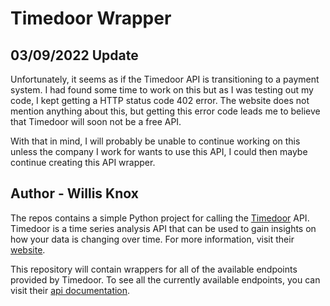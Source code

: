 # Timedoor Wrapper

## 03/09/2022 Update

Unfortunately, it seems as if the Timedoor API is transitioning to a payment system. I had found some time to work on this but as I was testing out
my code, I kept getting a HTTP status code 402 error. The website does not mention anything about this, but getting this error code leads me to believe that
Timedoor will soon not be a free API.

With that in mind, I will probably be unable to continue working on this unless the company I work for wants to use this API, I could then maybe continue creating this API
wrapper.

## Author - Willis Knox

The repos contains a simple Python project for calling the [Timedoor](https://timedoor.io/) API. Timedoor is a time series analysis API that can be used to
gain insights on how your data is changing over time. For more information, visit their [website](https://timedoor.io/).

This repository will contain wrappers for all of the available endpoints provided by Timedoor. To see all the currently available endpoints, you can visit their [api documentation](https://timedoor.io/docs).

